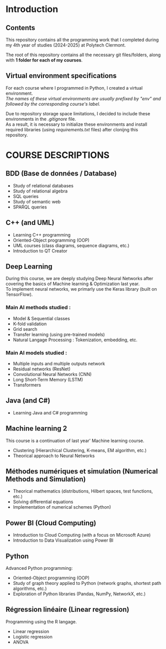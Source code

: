 # Introduction


## Contents

 This repository contains all the programming work that I completed during my 4th year of studies (2024-2025) at Polytech Clermont.
 
 The root of this repository contains all the necessary git files/folders, along with **1 folder for each of my courses**.



## Virtual environment specifications

 For each course where I programmed in Python, I created a virtual environment.  
 *The names of these virtual environments are usually prefixed by "env" and followed by the corresponding course's label.*
 
 Due to repository storage space limitations, I decided to include these environments in the *.gitignore* file.  
 As a result, it is necessary to initialize these environments and install required libraries (using *requirements.txt* files) after clonijng this  
 repository.




# COURSE DESCRIPTIONS


## BDD (Base de données / Database)

* Study of relational databases
* Study of relational algebra
* SQL queries
* Study of semantic web
* SPARQL queries



## C++ (and UML)

* Learning C++ programming
* Oriented-Object programming (OOP)
* UML courses (class diagrams, sequence diagrams, etc.)
* Introduction to QT Creator



## Deep Learning

During this course, we are deeply studying Deep Neural Networks after covering the basics of Machine learning & Optimization last year.  
To implement neural networks, we primarly use the Keras library (built on TensorFlow).



### Main AI methods studied :
* Model & Sequential classes
* K-fold validation
* Grid search
* Transfer learning (using pre-trained models)
* Natural Langage Processing : Tokenization, embedding, etc.



### Main AI models studied :
* Multiple inputs and multiple outputs network
* Residual networks (ResNet)
* Convolutional Neural Networks (CNN)
* Long Short-Term Memory (LSTM)
* Transformers



## Java (and C#)

* Learning Java and C# programming



## Machine learning 2

This course is a continuation of last year' Machine learning course.  
* Clustering (Hierarchical Clustering, K-means, EM algorithm, etc.)
* Theorical approach to Neural Networks



## Méthodes numériques et simulation (Numerical Methods and Simulation)

* Theorical mathematics (distributions, Hilbert spaces, test functions, etc.)
* Solving differential equations
* Implementation of numerical schemes (Python)



## Power BI (Cloud Computing)

* Introduction to Cloud Computing (with a focus on Microsoft Azure)
* Introduction to Data Visualization using Power BI



## Python

Advanced Python programming:  
* Oriented-Object programming (OOP)
* Study of graph theory applied to Python (network graphs, shortest path algorithms, etc.)
* Exploration of Python libraries (Pandas, NumPy, NetworkX, etc.)



## Régression linéaire (Linear regression)

Programming using the R langage.

* Linear regression
* Logistic regression
* ANOVA
